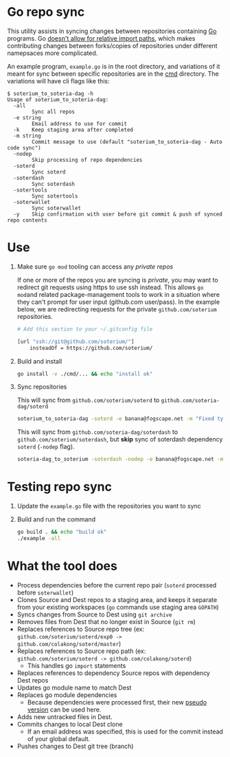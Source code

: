 Go repo sync
===

This utility assists in syncing changes between repositories containing [Go](https://golang.org/) programs. Go [doesn't allow for relative import paths](https://golang.org/pkg/cmd/go/internal/help/#HelpImportPath), which makes contributing changes between forks/copies of repositories under different namepsaces more complicated.

An example program, `example.go` is in the root directory, and variations of it meant for sync between specific repositories are in the [cmd](cmd) directory. The variations will have cli flags like this:

```
$ soterium_to_soteria-dag -h
Usage of soterium_to_soteria-dag:
  -all
        Sync all repos
  -e string
        Email address to use for commit
  -k    Keep staging area after completed
  -m string
        Commit message to use (default "soterium_to_soteria-dag - Auto code sync")
  -nodep
        Skip processing of repo dependencies
  -soterd
        Sync soterd
  -soterdash
        Sync soterdash
  -sotertools
        Sync sotertools
  -soterwallet
        Sync soterwallet
  -y    Skip confirmation with user before git commit & push of synced repo contents
```

# Use

1. Make sure `go mod` tooling can access any _private repos_

    If one or more of the repos you are syncing is _private_, you may want to redirect git requests using https to use ssh instead. This allows `go mod`and related package-management tools to work in a situation where they can't prompt for user input (github.com user/pass). In the example below, we are redirecting requests for the private `github.com/soterium` repositories.
    ```bash
    # Add this section to your ~/.gitconfig file

    [url "ssh://git@github.com/soterium/"]
        insteadOf = https://github.com/soterium/
    ```

2. Build and install

    ```bash
    go install -v ./cmd/... && echo "install ok"
    ```

3. Sync repositories

    This will sync from `github.com/soterium/soterd` to `github.com/soteria-dag/soterd`
    ```bash
    soterium_to_soteria-dag -soterd -e banana@fogscape.net -m "Fixed typo in blockdag.go"
    ```

    This will sync from `github.com/soteria-dag/soterdash` to `github.com/soterium/soterdash`, but **skip** sync of
    soterdash dependency `soterd` (`-nodep` flag).
    ```bash
    soteria-dag_to_soterium -soterdash -nodep -e banana@fogscape.net -m "Backport census worker fix"
    ```

# Testing repo sync

1. Update the `example.go` file with the repositories you want to sync

2. Build and run the command

    ```bash
    go build . && echo "build ok"
    ./example -all
    ```

# What the tool does

* Process dependencies before the current repo pair (`soterd` processed before `soterwallet`)
* Clones Source and Dest repos to a staging area, and keeps it separate from your existing workspaces (`go` commands use staging area `GOPATH`)
* Syncs changes from Source to Dest using `git archive`
* Removes files from Dest that no longer exist in Source (`git rm`)
* Replaces references to Source repo tree (ex: `github.com/soterium/soterd/exp0 -> github.com/colakong/soterd/master`)
* Replaces references to Source repo path (ex: `github.com/soterium/soterd -> github.com/colakong/soterd`)
    * This handles go `import` statements
* Replaces references to dependency Source repos with dependency Dest repos
* Updates go module name to match Dest
* Replaces go module dependencies
    * Because dependencies were processed first, their new [pseudo version](https://golang.org/cmd/go/#hdr-Pseudo_versions) can be used here.
* Adds new untracked files in Dest.
* Commits changes to local Dest clone
    * If an email address was specified, this is used for the commit instead of your global default.
* Pushes changes to Dest git tree (branch)
